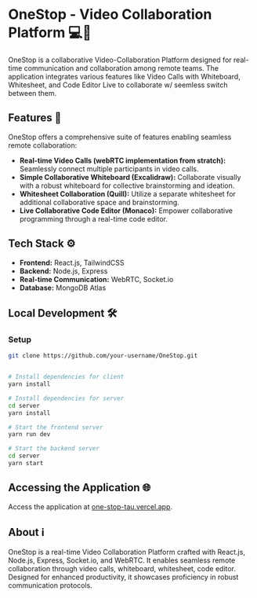 # OneStop - Video Collaboration Platform 💻🚀

OneStop is a collaborative Video-Collaboration Platform designed for real-time communication and collaboration among remote teams. The application integrates various features like Video Calls with Whiteboard, Whitesheet, and Code Editor Live to collaborate w/ seemless switch between them.

## Features 🌟
OneStop offers a comprehensive suite of features enabling seamless remote collaboration:

- **Real-time Video Calls (webRTC implementation from stratch):** Seamlessly connect multiple participants in video calls.
- **Simple Collaborative Whiteboard (Excalidraw):** Collaborate visually with a robust whiteboard for collective brainstorming and ideation.
- **Whitesheet Collaboration (Quill):** Utilize a separate whitesheet for additional collaborative space and brainstorming.
- **Live Collaborative Code Editor (Monaco):** Empower collaborative programming through a real-time code editor.

## Tech Stack ⚙️

- **Frontend:** React.js, TailwindCSS
- **Backend:** Node.js, Express
- **Real-time Communication:** WebRTC, Socket.io
- **Database:** MongoDB Atlas

## Local Development 🛠️

### Setup
```bash
git clone https://github.com/your-username/OneStop.git
```
```bash

# Install dependencies for client
yarn install

# Install dependencies for server
cd server
yarn install
```

```bash
# Start the frontend server
yarn run dev

# Start the backend server
cd server
yarn start
```


## Accessing the Application 🌐

Access the application at [one-stop-tau.vercel.app](one-stop-tau.vercel.app).


## About ℹ️

OneStop is a real-time Video Collaboration Platform crafted with React.js, Node.js, Express, Socket.io, and WebRTC. It enables seamless remote collaboration through video calls, whiteboard, whitesheet, code editor. Designed for enhanced productivity, it showcases proficiency in robust communication protocols.



